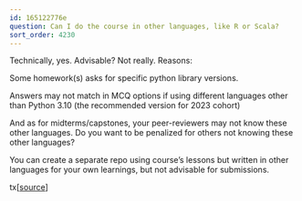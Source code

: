 ```yaml
---
id: 165122776e
question: Can I do the course in other languages, like R or Scala?
sort_order: 4230
---
```


Technically, yes. Advisable? Not really. Reasons:

Some homework(s) asks for specific python library versions.

Answers may not match in MCQ options if using different languages other than Python 3.10 (the recommended version for 2023 cohort)

And as for midterms/capstones, your peer-reviewers may not know these other languages. Do you want to be penalized for others not knowing these other languages?

You can create a separate repo using course’s lessons but written in other languages for your own learnings, but not advisable for submissions.

tx[[source](https://datatalks-club.slack.com/archives/C0288NJ5XSA/p1694531885396789)]

